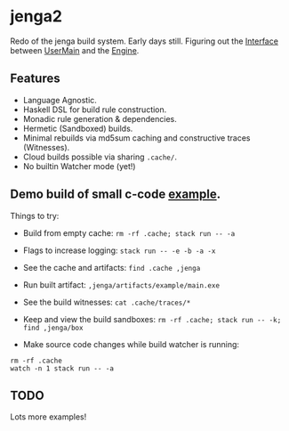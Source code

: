 # jenga2

Redo of the jenga build system.
Early days still. Figuring out the [Interface](src/Interface.hs)
between [UserMain](src/UserMain.hs) and the [Engine](src/Engine.hs).

## Features

- Language Agnostic.
- Haskell DSL for build rule construction.
- Monadic rule generation & dependencies.
- Hermetic (Sandboxed) builds.
- Minimal rebuilds via md5sum caching and constructive traces (Witnesses).
- Cloud builds possible via sharing `.cache/`.
- No builtin Watcher mode (yet!)

## Demo build of small c-code [example](example).

Things to try:
- Build from empty cache: `rm -rf .cache; stack run -- -a`
- Flags to increase logging: `stack run -- -e -b -a -x`
- See the cache and artifacts: `find .cache ,jenga`
- Run built artifact: `,jenga/artifacts/example/main.exe`
- See the build witnesses: `cat .cache/traces/*`
- Keep and view the build sandboxes: `rm -rf .cache; stack run -- -k; find ,jenga/box`

- Make source code changes while build watcher is running:
```
rm -rf .cache
watch -n 1 stack run -- -a
```

## TODO

Lots more examples!
